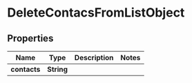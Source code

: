 
# DeleteContacsFromListObject

## Properties
Name | Type | Description | Notes
------------ | ------------- | ------------- | -------------
**contacts** | **String** |  | 




